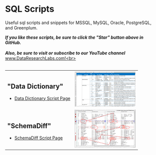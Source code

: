 # SQL Scripts
Useful sql scripts and snippets for MSSQL, MySQL, Oracle, PostgreSQL, and Greenplum.

***If you like these scripts, be sure to click the "Star" button above in GitHub.*** <br>
<br>
***Also, be sure to visit or subscribe to our YouTube channel*** www.DataResearchLabs.com!<br>
<br>
<br>

<table>


<tr>
<td>


## "Data Dictionary"
* [Data Dictionary Script Page](https://github.com/DataResearchLabs/sql_scripts/blob/main/data_dictionary_scripts.md)<br>
</td>
<td align="center" valign="top">
<img align="enter" src="https://github.com/DataResearchLabs/sql_scripts/blob/main/img/02_data_dictionary_in_xl.png" width="200px">
</td>
</tr>


<tr>
<td>


## "SchemaDiff"
* [SchemaDiff Script Page]()<br>
</td>
<td align="center" valign="top">
<img align="enter" src="https://github.com/DataResearchLabs/sql_scripts/blob/main/img/01_schemadiff_side_by_side.png" width="200px">
</td>
</tr>


</table>


